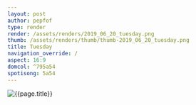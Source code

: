 ```yaml
---
layout: post
author: pepfof
type: render
render: /assets/renders/2019_06_20_tuesday.png
thumb: /assets/renders/thumb/thumb-2019_06_20_tuesday.png
title: Tuesday
navigation_override: /
aspect: 16:9
domcol: ^795a54
spotisong: 5a54
---
```


<!--USER BEGIN 1-->

<!--USER END 1-->
<img src = "{{ page.render }}" class="image_main" alt="{{page.title}}">

<!--more-->
<!--USER BEGIN 2-->

<!--USER END 2-->

